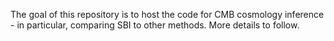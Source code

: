 The goal of this repository is to host the code for CMB cosmology inference - in particular, comparing SBI to other methods. More details to follow.
